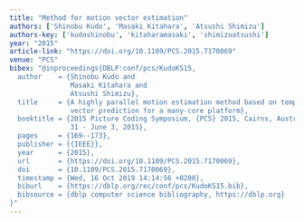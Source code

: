 ```yaml
---
title: "Method for motion vector estimation"
authors: ['Shinobu Kudo', 'Masaki Kitahara', 'Atsushi Shimizu']
authors-key: ['kudoshinobu', 'kitaharamasaki', 'shimizuatsushi']
year: "2015"
article-link: "https://doi.org/10.1109/PCS.2015.7170069"
venue: "PCS"
bibex: "@inproceedings{DBLP:conf/pcs/KudoKS15,
  author    = {Shinobu Kudo and
               Masaki Kitahara and
               Atsushi Shimizu},
  title     = {A highly parallel motion estimation method based on temporal motion
               vector prediction for a many-core platform},
  booktitle = {2015 Picture Coding Symposium, {PCS} 2015, Cairns, Australia, May
               31 - June 3, 2015},
  pages     = {169--173},
  publisher = {{IEEE}},
  year      = {2015},
  url       = {https://doi.org/10.1109/PCS.2015.7170069},
  doi       = {10.1109/PCS.2015.7170069},
  timestamp = {Wed, 16 Oct 2019 14:14:56 +0200},
  biburl    = {https://dblp.org/rec/conf/pcs/KudoKS15.bib},
  bibsource = {dblp computer science bibliography, https://dblp.org}
}"
---
```

